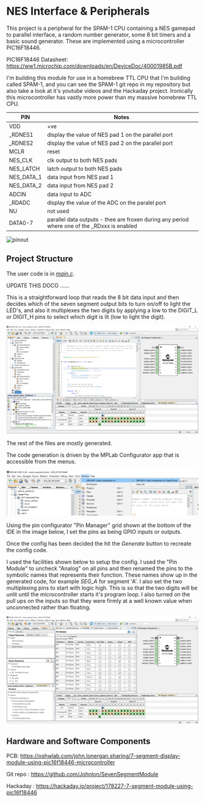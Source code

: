 # NES Interface & Peripherals

This project is a peripheral for the SPAM-1 CPU containing a NES gamepad to parallel interface, a random number generator, some 8 bit timers and a basic sound generator.
These are implemented using a microcontroller PIC16F18446.

PIC16F18446 Datasheet: https://ww1.microchip.com/downloads/en/DeviceDoc/40001985B.pdf

I'm building this module for use in a homebrew TTL CPU that I'm building called SPAM-1, and you can see the SPAM-1 git repo in my repository but also take a look at it's youtube videos and the Hackaday project. Ironically this microcontroller has vastly more power than my massive homebrew TTL CPU.


| PIN        | Notes |
| ---------- | ----- |
| VDD        | +ve   |
| _RDNES1    | display the value of NES pad 1 on the parallel port |
| _RDNES2    | display the value of NES pad 2 on the parallel port |
| MCLR       | reset |
| NES_CLK    | clk output to both NES pads |
| NES_LATCH  | latch output to both NES pads |
| NES_DATA_1 | data input from NES pad 1 |
| NES_DATA_2 | data input from NES pad 2 |
| ADCIN      | data input to ADC |
| _RDADC     | display the value of the ADC on the paralel port |
| NU         | not used |
| DATA0-7    | parallel data outputs - thee are froxen during any period where one of the _RDxxx is enabled |


![pinout](pinout1.png)


Project Structure
----

The user code is in [_main.c_](https://raw.githubusercontent.com/Johnlon/NESInterfaceAndPeripherals/main/main.c).


UPDATE THIS DOCO ......


This is a straightforward loop that reads the 8 bit data input and then decides which of the seven segment output bits to turn on/off to light the LED's, and also it multiplexes the two digits by applying a low to the DIGIT_L or DIGIT_H pins to select which digit is lit (low to light the digit).

![Main](IDE-main.png)

The rest of the files are mostly generated.

The code generation is driven by the MPLab Configurator app that is accessible from the menus.

![Configurator menu](config-menu.png)

Using the pin configurator "Pin Manager" grid shown at the bottom of the IDE in the image below, I set the pins as being GPIO inputs or outputs.

Once the config has been decided the hit the _Generate_ button to recreate the config code.

I used the facilities shown below to setup the config. I used the "Pin Module" to uncheck "Analog" on all pins and then renamed the pins to the symbolic names that represents their function. These names show up in the generated code, for example _SEG_A_ for segment 'A'. I also set the two multiplexing pins to start with logic high. This is so that the two digits will be unlit until the microcontroller starts it's program loop. I also turned on the pull ups on the inputs so that they were firmly at a well known value when unconnected rather than floating. 

![Configurator view](pin-config.png)


Hardware and Software Components
------

PCB: https://oshwlab.com/john.lonergan.sharing/7-segment-display-module-using-pic16f18446-microcontroller

Git repo : https://github.com/Johnlon/SevenSegmentModule

Hackaday : https://hackaday.io/project/178227-7-segment-module-using-pic16f18446
